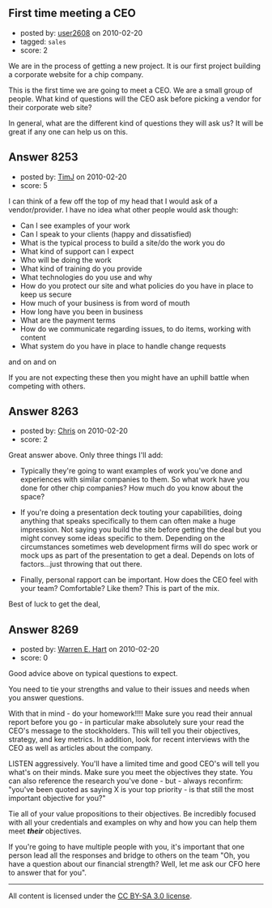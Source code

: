 ## First time meeting a CEO

- posted by: [user2608](https://stackexchange.com/users/-1/2608-user2608) on 2010-02-20
- tagged: `sales`
- score: 2

We are in the process of getting a new project. It is our first project building a corporate website for a chip company. 

This is the first time we are going to meet a CEO. We are a small group of people. What kind of questions will the CEO ask before picking a vendor for their corporate web site?


In general, what are the different kind of questions they will ask us? It will be great if any one can help us on this. 


## Answer 8253

- posted by: [TimJ](https://stackexchange.com/users/-1/1172-timj) on 2010-02-20
- score: 5

I can think of a few off the top of my head that I would ask of a vendor/provider.  I have no idea what other people would ask though:

- Can I see examples of your work
- Can I speak to your clients (happy and dissatisfied)
- What is the typical process to build a site/do the work you do
- What kind of support can I expect
- Who will be doing the work
- What kind of training do you provide
- What technologies do you use and why
- How do you protect our site and what policies do you have in place to keep us secure
- How much of your business is from word of mouth
- How long have you been in business
- What are the payment terms
- How do we communicate regarding issues, to do items, working with content
- What system do you have in place to handle change requests

and on and on

If you are not expecting these then you might have an uphill battle when competing with others.


## Answer 8263

- posted by: [Chris](https://stackexchange.com/users/-1/412-chris) on 2010-02-20
- score: 2

Great answer above. Only three things I'll add:

- Typically they're going to want examples of work you've done and experiences with similar companies to them. So what work have you done for other chip companies? How much do you know about the space?

- If you're doing a presentation deck touting your capabilities, doing anything that speaks specifically to them can often make a huge impression. Not saying you build the site before getting the deal but you might convey some ideas specific to them. Depending on the circumstances sometimes web development firms will do spec work or mock ups as part of the presentation to get a deal. Depends on lots of factors...just throwing that out there.

- Finally, personal rapport can be important. How does the CEO feel with your team? Comfortable? Like them? This is part of the mix.

Best of luck to get the deal,



## Answer 8269

- posted by: [Warren E. Hart](https://stackexchange.com/users/-1/2058-warren-e-hart) on 2010-02-20
- score: 0

Good advice above on typical questions to expect.

You need to tie your strengths and value to their issues and needs when you answer questions. 

With that in mind - do your homework!!!!  Make sure you read their annual report before you go - in particular make absolutely sure your read the CEO's message to the stockholders. This will tell you their objectives, strategy,  and key metrics. In addition, look for recent interviews with the CEO as well as articles about the company. 

LISTEN aggressively. You'll have a limited time and good CEO's will tell you what's on their minds. Make sure you meet the objectives they state. You can also reference the research you've done - but - always reconfirm: "you've been quoted as saying X is your top priority - is that still the most important objective for you?"

Tie all of your value propositions to their objectives. Be incredibly focused with all your credentials and examples on why and how you can help them meet ***their*** objectives.  

If you're going to have multiple people with you, it's important that one person lead all the responses and bridge to others on the team "Oh, you have a question about our financial strength? Well, let me ask our CFO here to answer that for you". 



---

All content is licensed under the [CC BY-SA 3.0 license](https://creativecommons.org/licenses/by-sa/3.0/).
